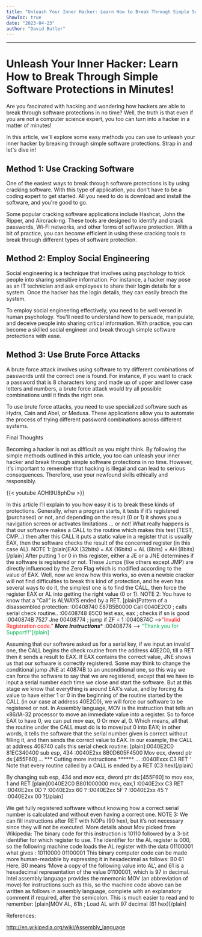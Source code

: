 ```yaml
---
title: "Unleash Your Inner Hacker: Learn How to Break Through Simple Software Protections in Minutes!"
ShowToc: true 
date: "2023-04-23"
author: "David Butler"
---
```

*****
# Unleash Your Inner Hacker: Learn How to Break Through Simple Software Protections in Minutes!

Are you fascinated with hacking and wondering how hackers are able to break through software protections in no time? Well, the truth is that even if you are not a computer science expert, you too can turn into a hacker in a matter of minutes!

In this article, we'll explore some easy methods you can use to unleash your inner hacker by breaking through simple software protections. Strap in and let's dive in!

## Method 1: Use Cracking Software

One of the easiest ways to break through software protections is by using cracking software. With this type of application, you don't have to be a coding expert to get started. All you need to do is download and install the software, and you're good to go.

Some popular cracking software applications include Hashcat, John the Ripper, and Aircrack-ng. These tools are designed to identify and crack passwords, Wi-Fi networks, and other forms of software protection. With a bit of practice, you can become efficient in using these cracking tools to break through different types of software protection.

## Method 2: Employ Social Engineering

Social engineering is a technique that involves using psychology to trick people into sharing sensitive information. For instance, a hacker may pose as an IT technician and ask employees to share their login details for a system. Once the hacker has the login details, they can easily breach the system.

To employ social engineering effectively, you need to be well versed in human psychology. You'll need to understand how to persuade, manipulate, and deceive people into sharing critical information. With practice, you can become a skilled social engineer and break through simple software protections with ease.

## Method 3: Use Brute Force Attacks

A brute force attack involves using software to try different combinations of passwords until the correct one is found. For instance, if you want to crack a password that is 8 characters long and made up of upper and lower case letters and numbers, a brute force attack would try all possible combinations until it finds the right one.

To use brute force attacks, you need to use specialized software such as Hydra, Cain and Abel, or Medusa. These applications allow you to automate the process of trying different password combinations across different systems.

Final Thoughts

Becoming a hacker is not as difficult as you might think. By following the simple methods outlined in this article, you too can unleash your inner hacker and break through simple software protections in no time. However, it's important to remember that hacking is illegal and can lead to serious consequences. Therefore, use your newfound skills ethically and responsibly.

{{< youtube AOHI9U8phDw >}} 



In this article I’ll explain to you how easy it is to break these kinds of protections. Generally, when a program starts, it tests if it’s registered (purchased) or not, and depending on the result (0 or 1) it shows you a navigation screen or activates limitations … or not!
What really happens is that our software makes a CALL to the routine which makes this test (TEST, CMP…) then after this CALL it puts a static value in a register that is usually EAX, then the software checks the result of the concerned register (in this case AL).
NOTE 1: 
[plain]EAX (32bits) = AX (16bits) = AL (8bits) + AH (8bits)[/plain]
After putting 1 or 0 in this register, either a JE or a JNE determines if the software is registered or not. These Jumps (like others except JMP) are directly influenced by the Zero Flag which is modified according to the value of EAX.
Well, now we know how this works, so even a newbie cracker will not find difficulties to break this kind of protection, and he even has several ways to do it, the simplest one is to find the CALL, then force the register EAX or AL into getting the right value (0 or 1).
NOTE 2: You have to know that a “Call” is ALWAYS ended by a RET.
[plain]Pattern of a disassembled protection:</pre> <em></em> :00408740 E87B5B0000 Call 0040E2C0 ; calls serial check routine.. :00408748 85C0 test eax, eax ; checks if sn is good :0040874B 7527 Jne 00408774 ; jump if ZF = 1 :0040874C —><span style="color: red;">"Invalid Registration code." </span>*********More Instructions********** :00408774 —> <span style="color: #00b050;">"Thank you for Support!!"[/plain]
 
Assuming that our software asked us for a serial key, if we input an invalid one, the CALL begins the check routine from the address 40E2C0, till a RET then it sends a result to EAX. If EAX contains the correct value, JNE shows us that our software is correctly registered. 
Some may think to change the conditional jump JNE at 40874B to an unconditional one, so this way we can force the software to say that we are registered, except that we have to input a serial number each time we close and start the software. 
But at this stage we know that everything is around EAX’s value, and by forcing its value to have either 1 or 0 in the beginning of the routine started by the CALL (in our case at address 40E2C0), we will force our software to be registered or not. 
In Assembly language, MOV is the instruction that tells an x86/IA-32 processor to move an immediate value into a register. So to force EAX to have 0, we can put mov eax, 0 Or mov al, 0. 
Which means, all that the routine under the CALL must do is to move/put 0 into EAX; in other words, it tells the software that the serial number given is correct without filling it, and then sends the correct value to EAX. 
In our example, the CALL at address 408740 calls this serial check routine: 
[plain]:0040E2C0 81EC340400 sub esp, 434 :0040E2xx 8B0D605F4500 Mov ecx, dword ptr ds:[455F60] …
*** Cutting more instructions
****** … :0040Exxx C3 RET ‘ Note that every routine called by a CALL is ended by a RET (C3 hex)[/plain]
 
By changing sub esp, 434 and mov ecx, dword ptr ds:[455F60] to mov eax, 1 and RET 
[plain]0040E2C0 B801000000 mov, eax,1 :0040E2xx C3 RET :0040E2xx 0D ? :0040E2xx 60 ? :0040E2xx 5F ? :0040E2xx 45 ? :0040E2xx 00 ?[/plain]
 
We get fully registered software without knowing how a correct serial number is calculated and without even having a correct one. 
NOTE 3: We can fill instructions after RET with NOPs (90 hex), but it’s not necessary since they will not be executed. 
More details about Mov picked from Wikipedia: 
The binary code for this instruction is 10110 followed by a 3-bit identifier for which register to use. The identifier for the AL register is 000, so the following machine code loads the AL register with the data 01100001 what gives : 10110000 01100001 
This binary computer code can be made more human-readable by expressing it in hexadecimal as follows: B0 61 
Here, B0 means ‘Move a copy of the following value into AL‘, and 61 is a hexadecimal representation of the value 01100001, which is 97 in decimal. Intel assembly language provides the mnemonic MOV (an abbreviation of move) for instructions such as this, so the machine code above can be written as follows in assembly language, complete with an explanatory comment if required, after the semicolon. This is much easier to read and to remember: 
[plain]MOV AL, 61h ; Load AL with 97 decimal (61 hex)[/plain]
 
References: 

 

http://en.wikipedia.org/wiki/Assembly_language




